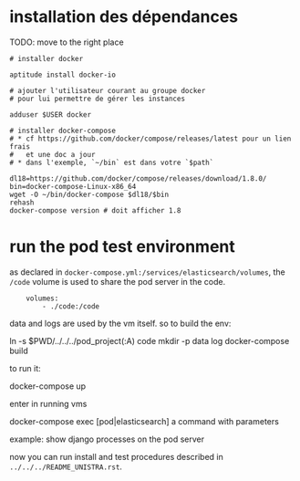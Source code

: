 

# installation des dépendances

TODO: move to the right place

    # installer docker

    aptitude install docker-io

    # ajouter l'utilisateur courant au groupe docker
    # pour lui permettre de gérer les instances

    adduser $USER docker

    # installer docker-compose
    # * cf https://github.com/docker/compose/releases/latest pour un lien frais
    #   et une doc a jour
    # * dans l'exemple, `~/bin` est dans votre `$path`

    dl18=https://github.com/docker/compose/releases/download/1.8.0/
    bin=docker-compose-Linux-x86_64
    wget -O ~/bin/docker-compose $dl18/$bin
    rehash
    docker-compose version # doit afficher 1.8

# run the pod test environment

as declared in `docker-compose.yml:/services/elasticsearch/volumes`,
the `/code` volume is used to share the pod server in the code.

        volumes:
            - ./code:/code

data and logs are used by the vm itself. so to build the env:

   ln -s $PWD/../../../pod_project(:A) code
   mkdir -p data log
   docker-compose build

to run it:

   docker-compose up

enter in running vms

   docker-compose exec [pod|elasticsearch] a command with parameters

example: show django processes on the pod server

now you can run install and test procedures described in
`../../../README_UNISTRA.rst`.

